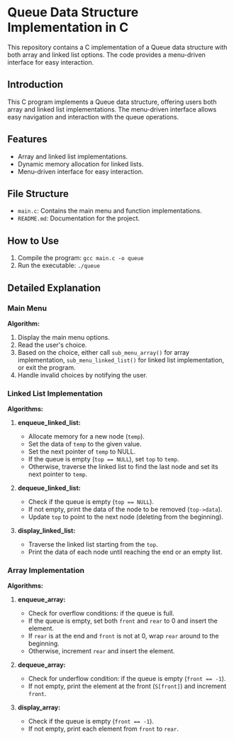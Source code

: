 
# Queue Data Structure Implementation in C

This repository contains a C implementation of a Queue data structure with both array and linked list options. The code provides a menu-driven interface for easy interaction.

## Introduction

This C program implements a Queue data structure, offering users both array and linked list implementations. The menu-driven interface allows easy navigation and interaction with the queue operations.

## Features

- Array and linked list implementations.
- Dynamic memory allocation for linked lists.
- Menu-driven interface for easy interaction.

## File Structure

- `main.c`: Contains the main menu and function implementations.
- `README.md`: Documentation for the project.

## How to Use

1. Compile the program: `gcc main.c -o queue`
2. Run the executable: `./queue`

## Detailed Explanation

### Main Menu

**Algorithm:**
1. Display the main menu options.
2. Read the user's choice.
3. Based on the choice, either call `sub_menu_array()` for array implementation, `sub_menu_linked_list()` for linked list implementation, or exit the program.
4. Handle invalid choices by notifying the user.

### Linked List Implementation

**Algorithms:**

1. **enqueue_linked_list:**
   - Allocate memory for a new node (`temp`).
   - Set the data of `temp` to the given value.
   - Set the next pointer of `temp` to NULL.
   - If the queue is empty (`top == NULL`), set `top` to `temp`.
   - Otherwise, traverse the linked list to find the last node and set its next pointer to `temp`.

2. **dequeue_linked_list:**
   - Check if the queue is empty (`top == NULL`).
   - If not empty, print the data of the node to be removed (`top->data`).
   - Update `top` to point to the next node (deleting from the beginning).

3. **display_linked_list:**
   - Traverse the linked list starting from the `top`.
   - Print the data of each node until reaching the end or an empty list.

### Array Implementation

**Algorithms:**

1. **enqueue_array:**
   - Check for overflow conditions: if the queue is full.
   - If the queue is empty, set both `front` and `rear` to 0 and insert the element.
   - If `rear` is at the end and `front` is not at 0, wrap `rear` around to the beginning.
   - Otherwise, increment `rear` and insert the element.

2. **dequeue_array:**
   - Check for underflow condition: if the queue is empty (`front == -1`).
   - If not empty, print the element at the front (`S[front]`) and increment `front`.

3. **display_array:**
   - Check if the queue is empty (`front == -1`).
   - If not empty, print each element from `front` to `rear`.
